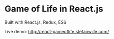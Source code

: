 Game of Life in React.js
==========================

Built with React.js, Redux, ES6

Live demo: http://react-gameoflife.stefanwille.com/

